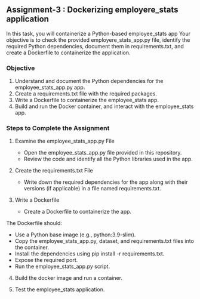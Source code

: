 ## Assignment-3 : Dockerizing employere_stats application

In this task, you will containerize a Python-based employee_stats app Your objective is to check the provided employere_stats_app.py file, identify the required Python dependencies, document them in requirements.txt, and create a Dockerfile to containerize the application.

### Objective

1. Understand and document the Python dependencies for the employee_stats_app.py app.
2. Create a requirements.txt file with the required packages.
3. Write a Dockerfile to containerize the employee_stats app.
4. Build and run the Docker container, and interact with the employee_stats app.

### Steps to Complete the Assignment

1. Examine the employee_stats_app.py File
    - Open the employee_stats_app.py file provided in this repository.
    - Review the code and identify all the Python libraries used in the app.

2. Create the requirements.txt File
    - Write down the required dependencies for the app along with their versions (if applicable) in a file named requirements.txt.

3. Write a Dockerfile
    - Create a Dockerfile to containerize the app.

The Dockerfile should:
   - Use a Python base image (e.g., python:3.9-slim).
   - Copy the employee_stats_app.py, dataset, and requirements.txt files into the container.
   - Install the dependencies using pip install -r requirements.txt.
   - Expose the required port.
   - Run the employee_stats_app.py script.

4. Build the docker image and run a container.

5. Test the employee_stats application.



